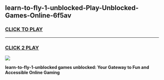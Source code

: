 
## learn-to-fly-1-unblocked-Play-Unblocked-Games-Online-6f5av
<h3>
<a href="https://premium76.site?title=learn-to-fly-1-unblocked&ref=25A">CLICK TO PLAY</a></h3>
<hr>

<h3>
<a href="https://premium76.site?title=learn-to-fly-1-unblocked&ref=25A">CLICK 2 PLAY</a>
  
</h3>

<a href="https://premium76.site?title=learn-to-fly-1-unblocked&ref=25A"><img src="https://clearcache.store/games.png"></a>


**learn-to-fly-1-unblocked games unblocked: Your Gateway to Fun and Accessible Online Gaming**
